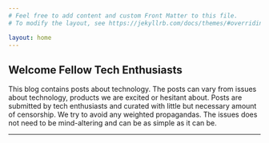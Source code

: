 ```yaml
---
# Feel free to add content and custom Front Matter to this file.
# To modify the layout, see https://jekyllrb.com/docs/themes/#overriding-theme-defaults

layout: home
---
```


## Welcome Fellow Tech Enthusiasts

This blog contains posts about technology. The posts can vary from issues about technology, products we are excited or hesitant about. Posts are submitted by tech enthusiasts and curated with little but necessary amount of censorship. We try to avoid any weighted propagandas. The issues does not need to be mind-altering and can be as simple as it can be.

<hr>